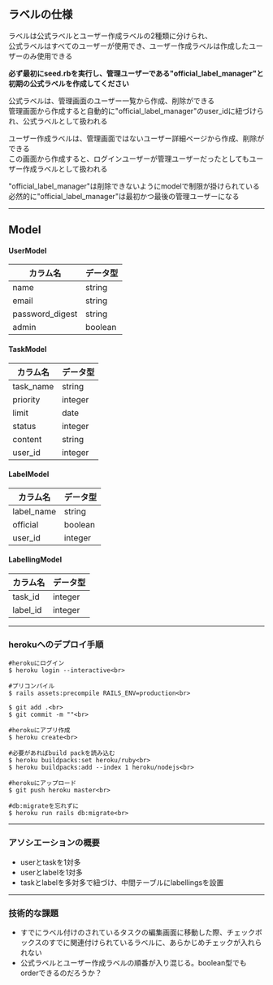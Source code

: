 ## ラベルの仕様

ラベルは公式ラベルとユーザー作成ラベルの2種類に分けられ、  
公式ラベルはすべてのユーザーが使用でき、ユーザー作成ラベルは作成したユーザーのみ使用できる  

**必ず最初にseed.rbを実行し、管理ユーザーである"official_label_manager"と初期の公式ラベルを作成してください**  


公式ラベルは、管理画面のユーザー一覧から作成、削除ができる  
管理画面から作成すると自動的に"official_label_manager"のuser_idに紐づけられ、公式ラベルとして扱われる  

ユーザー作成ラベルは、管理画面ではないユーザー詳細ページから作成、削除ができる  
この画面から作成すると、ログインユーザーが管理ユーザーだったとしてもユーザー作成ラベルとして扱われる  

"official_label_manager"は削除できないようにmodelで制限が掛けられている  
必然的に"official_label_manager"は最初かつ最後の管理ユーザーになる  

---

## Model

#### UserModel

| カラム名        | データ型 |
| --------------- | -------- |
| name            | string   |
| email           | string   |
| password_digest | string   |
| admin           | boolean  |


#### TaskModel

| カラム名  | データ型 |
| --------- | -------- |
| task_name | string   |
| priority  | integer  |
| limit     | date     |
| status    | integer  |
| content   | string   |
| user_id   | integer  |



#### LabelModel


| カラム名   | データ型 |
| ---------- | -------- |
| label_name | string   |
| official   | boolean  |
| user_id    | integer  |


#### LabellingModel

| カラム名 | データ型 |
| -------- | -------- |
| task_id  | integer  |
| label_id | integer  |

---


### herokuへのデプロイ手順

```
#herokuにログイン
$ heroku login --interactive<br>

#プリコンパイル
$ rails assets:precompile RAILS_ENV=production<br>

$ git add .<br>
$ git commit -m ""<br>

#herokuにアプリ作成
$ heroku create<br>

#必要があればbuild packを読み込む
$ heroku buildpacks:set heroku/ruby<br>
$ heroku buildpacks:add --index 1 heroku/nodejs<br>

#herokuにアップロード
$ git push heroku master<br>

#db:migrateを忘れずに
$ heroku run rails db:migrate<br>
```


---

### アソシエーションの概要

- userとtaskを1対多
- userとlabelを1対多
- taskとlabelを多対多で紐づけ、中間テーブルにlabellingsを設置

---

### 技術的な課題

 - すでにラベル付けのされているタスクの編集画面に移動した際、チェックボックスのすでに関連付けられているラベルに、あらかじめチェックが入れられない
 - 公式ラベルとユーザー作成ラベルの順番が入り混じる。boolean型でもorderできるのだろうか？
